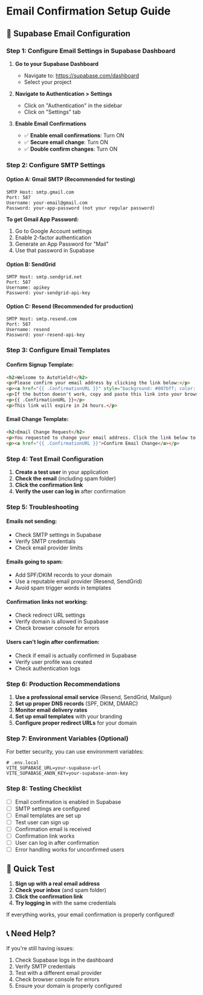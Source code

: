 # Email Confirmation Setup Guide

## 🔧 **Supabase Email Configuration**

### **Step 1: Configure Email Settings in Supabase Dashboard**

1. **Go to your Supabase Dashboard**
   - Navigate to: https://supabase.com/dashboard
   - Select your project

2. **Navigate to Authentication > Settings**
   - Click on "Authentication" in the sidebar
   - Click on "Settings" tab

3. **Enable Email Confirmations**
   - ✅ **Enable email confirmations**: Turn ON
   - ✅ **Secure email change**: Turn ON
   - ✅ **Double confirm changes**: Turn ON

### **Step 2: Configure SMTP Settings**

#### **Option A: Gmail SMTP (Recommended for testing)**
```
SMTP Host: smtp.gmail.com
Port: 587
Username: your-email@gmail.com
Password: your-app-password (not your regular password)
```

**To get Gmail App Password:**
1. Go to Google Account settings
2. Enable 2-factor authentication
3. Generate an App Password for "Mail"
4. Use that password in Supabase

#### **Option B: SendGrid**
```
SMTP Host: smtp.sendgrid.net
Port: 587
Username: apikey
Password: your-sendgrid-api-key
```

#### **Option C: Resend (Recommended for production)**
```
SMTP Host: smtp.resend.com
Port: 587
Username: resend
Password: your-resend-api-key
```

### **Step 3: Configure Email Templates**

#### **Confirm Signup Template:**
```html
<h2>Welcome to AutoYield!</h2>
<p>Please confirm your email address by clicking the link below:</p>
<p><a href="{{ .ConfirmationURL }}" style="background: #007bff; color: white; padding: 12px 24px; text-decoration: none; border-radius: 4px;">Confirm Email Address</a></p>
<p>If the button doesn't work, copy and paste this link into your browser:</p>
<p>{{ .ConfirmationURL }}</p>
<p>This link will expire in 24 hours.</p>
```

#### **Email Change Template:**
```html
<h2>Email Change Request</h2>
<p>You requested to change your email address. Click the link below to confirm:</p>
<p><a href="{{ .ConfirmationURL }}">Confirm Email Change</a></p>
```

### **Step 4: Test Email Configuration**

1. **Create a test user** in your application
2. **Check the email** (including spam folder)
3. **Click the confirmation link**
4. **Verify the user can log in** after confirmation

### **Step 5: Troubleshooting**

#### **Emails not sending:**
- Check SMTP settings in Supabase
- Verify SMTP credentials
- Check email provider limits

#### **Emails going to spam:**
- Add SPF/DKIM records to your domain
- Use a reputable email provider (Resend, SendGrid)
- Avoid spam trigger words in templates

#### **Confirmation links not working:**
- Check redirect URL settings
- Verify domain is allowed in Supabase
- Check browser console for errors

#### **Users can't login after confirmation:**
- Check if email is actually confirmed in Supabase
- Verify user profile was created
- Check authentication logs

### **Step 6: Production Recommendations**

1. **Use a professional email service** (Resend, SendGrid, Mailgun)
2. **Set up proper DNS records** (SPF, DKIM, DMARC)
3. **Monitor email delivery rates**
4. **Set up email templates** with your branding
5. **Configure proper redirect URLs** for your domain

### **Step 7: Environment Variables (Optional)**

For better security, you can use environment variables:

```env
# .env.local
VITE_SUPABASE_URL=your-supabase-url
VITE_SUPABASE_ANON_KEY=your-supabase-anon-key
```

### **Step 8: Testing Checklist**

- [ ] Email confirmation is enabled in Supabase
- [ ] SMTP settings are configured
- [ ] Email templates are set up
- [ ] Test user can sign up
- [ ] Confirmation email is received
- [ ] Confirmation link works
- [ ] User can log in after confirmation
- [ ] Error handling works for unconfirmed users

## 🚀 **Quick Test**

1. **Sign up with a real email address**
2. **Check your inbox** (and spam folder)
3. **Click the confirmation link**
4. **Try logging in** with the same credentials

If everything works, your email confirmation is properly configured!

## 📞 **Need Help?**

If you're still having issues:
1. Check Supabase logs in the dashboard
2. Verify SMTP credentials
3. Test with a different email provider
4. Check browser console for errors
5. Ensure your domain is properly configured 